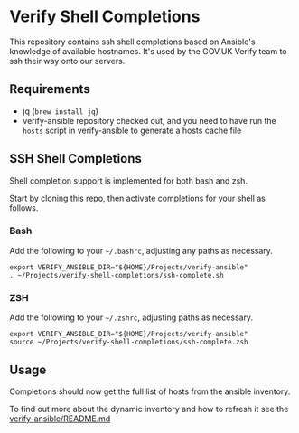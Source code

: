 Verify Shell Completions
========================

This repository contains ssh shell completions based on Ansible's
knowledge of available hostnames. It's used by the GOV.UK Verify
team to ssh <TAB><TAB> their way onto our servers.

Requirements
------------

- jq (`brew install jq`)
- verify-ansible repository checked out, and you need to have run the `hosts`
  script in verify-ansible to generate a hosts cache file

SSH Shell Completions
---------------------

Shell completion support is implemented for both bash and zsh.

Start by cloning this repo, then activate completions for your shell as
follows.

### Bash

Add the following to your `~/.bashrc`, adjusting any paths as necessary.

```
export VERIFY_ANSIBLE_DIR="${HOME}/Projects/verify-ansible"
. ~/Projects/verify-shell-completions/ssh-complete.sh
```

### ZSH

Add the following to your `~/.zshrc`, adjusting paths as necessary.

```
export VERIFY_ANSIBLE_DIR="${HOME}/Projects/verify-ansible"
source ~/Projects/verify-shell-completions/ssh-complete.zsh

```

Usage
-----

Completions should now get the full list of hosts from the ansible inventory.

To find out more about the dynamic inventory and how to refresh it see the
[verify-ansible/README.md](https://github.com/alphagov/verify-ansible/tree/master#dynamic-inventory)

